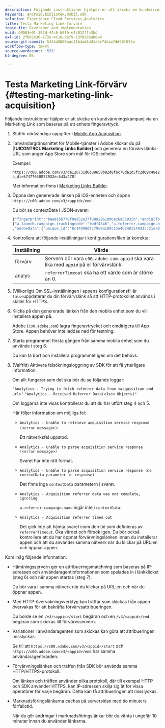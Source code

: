 ```yaml
---
description: Följande instruktioner hjälper er att skicka en kundvärvningskampanj via en Marketing Link som baseras på ett enhets fingeravtryck.
keywords: android;bibliotek;mobil;sdk
solution: Experience Cloud Services,Analytics
title: Testa Marketing Link-förvärv
topic-fix: Developer and implementation
uuid: 69503e01-182d-44c6-b0fb-e1c012ffa3bd
exl-id: 2fb02b36-172e-4c16-9ef9-13f8288ab8a4
source-git-commit: 5434d8809aac11b4ad6dd1a3c74dae7dd98f095a
workflow-type: tm+mt
source-wordcount: '539'
ht-degree: 0%

---
```


# Testa Marketing Link-förvärv {#testing-marketing-link-acquisition}

Följande instruktioner hjälper er att skicka en kundvärvningskampanj via en Marketing Link som baseras på ett enhets fingeravtryck.

1. Slutför nödvändiga uppgifter i [Mobile App Acquisition](/help/ios/acquisition-main/acquisition.md).
1. I användargränssnittet för Mobile-tjänster i Adobe klickar du på **[!UICONTROL Marketing Links Builder]** och generera en förvärvslänks-URL som anger App Store som mål för iOS-enheter.

   Exempel:

   ```
   https://c00.adobe.com/v3/da120731d6c09658b82d8fac78da1d5fc2d09c48e21b3a55f9e2d7344e08425d/start?a_dl=57477650072932ec6d3a470f
   ```

   Mer information finns i [Marketing Links Builder](/help/using/acquisition-main/c-marketing-links-builder/c-marketing-links-builder.md).


1. Öppna den genererade länken på iOS-enheten och öppna `https://c00.adobe.com/v3/<appid>/end`.

   Du bör se contextData i JSON-svaret:

   ```js
   {"fingerprint":"bae91bb778f0ad52e37f0892961d06ac6a5c935b","endCallbacks":["***"],"timestamp":1464301217,"appguid":"da120731d6c09658b82d8fac78da1d5fc2d09c48e21b3a55f9e2d7344e08425d","contextData":
   {"a.launch.campaign.trackingcode":"twdf4546","a.referrer.campaign.name":"iOS Demo","a.referrer.campaign.trackingcode":"twdf4546"}
   ,"adobeData":{"unique_id":"8c14098d7c79e8a180c15e4b2403549d3cc21ea8","deeplinkid":"57477650072932ec6d3a470f"}}
   ```

1. Kontrollera att följande inställningar i konfigurationsfilen är korrekta:

   | Inställning | Värde |
   |--- |--- |
   | förvärv | Servern bör vara  `c00.adobe.com`. `appid` ska vara lika med  *`appid`* på er förvärvslänk. |
   | analys | `referrerTimeout` ska ha ett värde som är större än 0. |

1. (Villkorligt) Om SSL-inställningen i appens konfigurationsfil är `false`uppdaterar du din förvärvslänk så att HTTP-protokollet används i stället för HTTPS.
1. Klicka på den genererade länken från den mobila enhet som du vill installera appen på.

   Adobe (`c00.adobe.com`) lagra fingeravtrycket och omdirigera till App Store. Appen behöver inte laddas ned för testning.
1. Starta programmet första gången från samma mobila enhet som du använde i steg 6.

   Du kan ta bort och installera programmet igen om det behövs.
1. (Valfritt) Aktivera felsökningsloggning av SDK för att få ytterligare information.

   Om allt fungerar som det ska bör du se följande loggar:

   `"Analytics - Trying to fetch referrer data from <acquisition end url>"`
   `"Analytics - Received Referrer Data(<Json Object>)"`

   Om loggarna inte visas kontrollerar du att du har utfört steg 4 och 5.

   Här följer information om möjliga fel:

   * `Analytics - Unable to retrieve acquisition service response (<error message>)`:

      Ett nätverksfel uppstod.

   * `Analytics - Unable to parse acquisition service response (<error message>)`

      Svaret har inte rätt format.

   * `Analytics - Unable to parse acquisition service response (no contextData parameter in response)`

      Det finns inga `contextData` parametern i svaret.

   * `Analytics - Acquisition referrer data was not complete, ignoring`

      `a.referrer.campaign.name` ingår inte i `contextData`.

   * `Analytics - Acquisition referrer timed out`

      Det gick inte att hämta svaret inom den tid som definieras av `referrerTimeout`. Öka värdet och försök igen. Du bör också kontrollera att du har öppnat förvärvningslänken innan du installerar appen och att du använder samma nätverk när du klickar på URL:en och öppnar appen.

Kom ihåg följande information:

* Hämtningsservern ger en attribueringsmatchning som baseras på IP-adressen och användaragentinformationen som spelades in i länkklicket (steg 6) och när appen startas (steg 7).

   Du bör vara i samma nätverk när du klickar på URL:en och när du öppnar appen.

* Med HTTP-övervakningsverktyg kan träffar som skickas från appen övervakas för att bekräfta förvärvsattribueringen.

   Du borde se en `/v3/<appid>/start` begäran och en `/v3/<appid>/end` begäran som skickas till förvärvsservern.

* Variationer i användaragenten som skickas kan göra att attribueringen misslyckas.

   Se till att `https://c00.adobe.com/v3/<appid>/start` och `https://c00.adobe.com/v3/<appid>/end` har samma användaragentvärden.

* Förvärvningslänken och träffen från SDK bör använda samma HTTP/HTTPS-protokoll.

   Om länken och träffen använder olika protokoll, där till exempel HTTP och SDK använder HTTPS, kan IP-adressen skilja sig åt för vissa operatörer för varje begäran. Detta kan få attribueringen att misslyckas.

* Marknadsföringslänkarna cachas på serversidan med tio minuters förfallotid.

   När du gör ändringar i marknadsföringslänkar bör du vänta i ungefär 10 minuter innan du använder länkarna.
